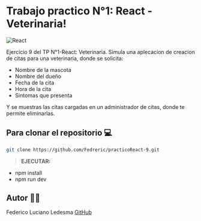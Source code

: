 # Trabajo practico N°1: React - Veterinaria!

![React](https://blog.wildix.com/wp-content/uploads/2020/06/react-logo.jpg)

Ejercicio 9 del TP N°1-React: Veterinaria.
Simula una aplecacion de creacion de citas para una veterinaria, donde se solicita:
- Nombre de la mascota
- Nombre del dueño
- Fecha de la cita
- Hora de la cita
- Sintomas que presenta

Y se muestras las citas cargadas en un administrador de citas, donde te permite eliminarlas.

## Para clonar el repositorio 💻

```bash
git clone https://github.com/Fedreric/practicoReact-9.git
```
>**EJECUTAR:** 
- npm install
- npm run dev 

## Autor 👨‍💻
 Federico Luciano Ledesma [GitHub](https://github.com/Fedreric)

